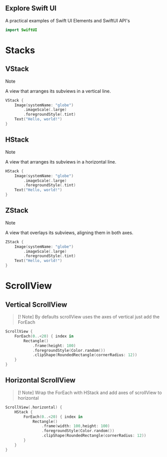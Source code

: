 ## Explore Swift UI
A practical examples of Swift UI Elements and SwiftUI API's

```swift
import SwiftUI
```

# Stacks

## VStack

> [!Note]
> A view that arranges its subviews in a vertical line. 

```swift
VStack {
    Image(systemName: "globe")
        .imageScale(.large)
        .foregroundStyle(.tint)
    Text("Hello, world!")
}

```

## HStack

> [!Note]
> A view that arranges its subviews in a horizontal line.

```swift
HStack {
    Image(systemName: "globe")
        .imageScale(.large)
        .foregroundStyle(.tint)
    Text("Hello, world!")
}

```

## ZStack

> [!Note]
> A view that overlays its subviews, aligning them in both axes.

```swift
ZStack {
    Image(systemName: "globe")
        .imageScale(.large)
        .foregroundStyle(.tint)
    Text("Hello, world!")
}

```

# ScrollView

## Vertical ScrollView

> [! Note]
> By defaults scrollView uses the axes of vertical just add the ForEach


```swift
ScrollView {
    ForEach(0..<20) { index in
        Rectangle()
            .frame(height: 100)
            .foregroundStyle(Color.random())
            .clipShape(RoundedRectangle(cornerRadius: 12))
    }
}

```


## Horizontal ScrollView

> [! Note]
> Wrap the ForEach with HStack and add axes of scrollView to horizontal

```swift
ScrollView(.horizontal) {
    HStack {
        ForEach(0..<20) { index in
            Rectangle()
                .frame(width: 100,height: 100)
                .foregroundStyle(Color.random())
                .clipShape(RoundedRectangle(cornerRadius: 12))
        }
    }
}
```
